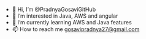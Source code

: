 - 👋 Hi, I’m @PradnyaGosaviGitHub
- 👀 I’m interested in Java, AWS and angular
- 🌱 I’m currently learning AWS and Java features
- 📫 How to reach me gosavipradnya27@gmail.com

<!---
PradnyaGosaviGitHub/PradnyaGosaviGitHub is a ✨ special ✨ repository because its `README.md` (this file) appears on your GitHub profile.
You can click the Preview link to take a look at your changes.
--->
